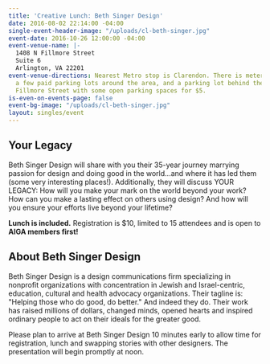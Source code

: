 ```yaml
---
title: 'Creative Lunch: Beth Singer Design'
date: 2016-08-02 22:14:00 -04:00
single-event-header-image: "/uploads/cl-beth-singer.jpg"
event-date: 2016-10-26 12:00:00 -04:00
event-venue-name: |-
  1408 N Fillmore Street
  Suite 6
  Arlington, VA 22201
event-venue-directions: Nearest Metro stop is Clarendon. There is metered street parking,
  a few paid parking lots around the area, and a parking lot behind the building on
  Fillmore Street with some open parking spaces for $5.
is-even-on-events-page: false
event-bg-image: "/uploads/cl-beth-singer.jpg"
layout: singles/event
---
```


## Your Legacy
Beth Singer Design will share with you their 35-year journey marrying passion for design and doing good in the world...and where it has led them (some very interesting places!). Additionally, they will discuss YOUR LEGACY: How will you make your mark on the world beyond your work? How can you make a lasting effect on others using design? And how will you ensure your efforts live beyond your lifetime?

**Lunch is included.** Registration is $10, limited to 15 attendees and is open to **AIGA members first!**

## About Beth Singer Design
Beth Singer Design is a design communications firm specializing in nonprofit organizations with concentration in Jewish and Israel-centric, education, cultural and health advocacy organizations. Their tagline is: "Helping those who do good, do better." And indeed they do. Their work has raised millions of dollars, changed minds, opened hearts and inspired ordinary people to act on their ideals for the greater good.

Please plan to arrive at Beth Singer Design 10 minutes early to allow time for registration, lunch and swapping stories with other designers. The presentation will begin promptly at noon.
